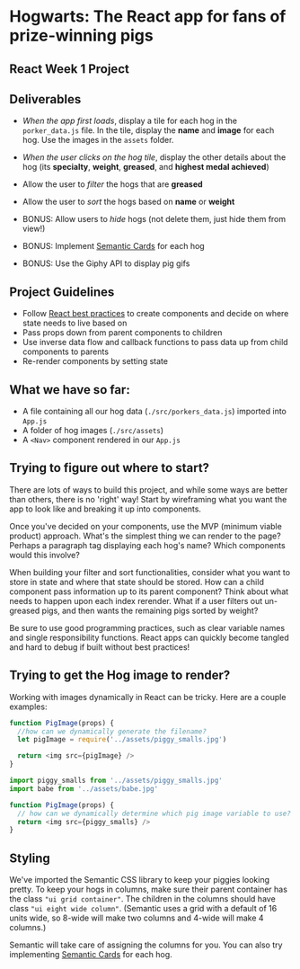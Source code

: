 # Hogwarts: The React app for fans of prize-winning pigs

## React Week 1 Project

## Deliverables

- _When the app first loads_, display a tile for each hog in the `porker_data.js`
  file. In the tile, display the **name** and **image** for each hog. Use the images in the `assets` folder.
- _When the user clicks on the hog tile_, display the other details about the hog
  (its **specialty**, **weight**, **greased**, and **highest medal achieved**)
- Allow the user to _filter_ the hogs that are **greased**
- Allow the user to _sort_ the hogs based on **name** or **weight**

- BONUS: Allow users to _hide_ hogs (not delete them, just hide them from view!)
- BONUS: Implement [Semantic Cards](https://semantic-ui.com/views/card.html) for
  each hog
- BONUS: Use the Giphy API to display pig gifs

## Project Guidelines

- Follow
  [React best practices](https://reactjs.org/docs/thinking-in-react.html) to
  create components and decide on where state needs to live based on
- Pass props down from parent components to children
- Use inverse data flow and callback functions to pass data up from child
  components to parents
- Re-render components by setting state

## What we have so far:

- A file containing all our hog data (`./src/porkers_data.js`) imported into `App.js`
- A folder of hog images (`./src/assets`)
- A `<Nav>` component rendered in our `App.js`

## Trying to figure out where to start?

There are lots of ways to build this project, and while some ways are better
than others, there is no 'right' way! Start by wireframing what you want the app
to look like and breaking it up into components.

Once you've decided on your components, use the MVP (minimum viable product)
approach. What's the simplest thing we can render to the page? Perhaps a
paragraph tag displaying each hog's name? Which components would this involve?

When building your filter and sort functionalities, consider what you want to
store in state and where that state should be stored. How can a child component
pass information up to its parent component? Think about what needs to happen
upon each index rerender. What if a user filters out un-greased pigs, and then
wants the remaining pigs sorted by weight?

Be sure to use good programming practices, such as clear variable names and
single responsibility functions. React apps can quickly become tangled and hard
to debug if built without best practices!

## Trying to get the Hog image to render?

Working with images dynamically in React can be tricky. Here are a couple
examples:

```js
function PigImage(props) {
  //how can we dynamically generate the filename?
  let pigImage = require('../assets/piggy_smalls.jpg')

  return <img src={pigImage} />
}
```

```js
import piggy_smalls from '../assets/piggy_smalls.jpg'
import babe from '../assets/babe.jpg'

function PigImage(props) {
  // how can we dynamically determine which pig image variable to use?
  return <img src={piggy_smalls} />
}
```

## Styling

We've imported the Semantic CSS library to keep your piggies looking pretty. To
keep your hogs in columns, make sure their parent container has the class `"ui
grid container"`. The children in the columns should have class `"ui eight wide
column"`. (Semantic uses a grid with a default of 16 units wide, so 8-wide will
make two columns and 4-wide will make 4 columns.)

Semantic will take care of assigning the columns for you. You can also try
implementing [Semantic Cards](https://semantic-ui.com/views/card.html) for each
hog.

